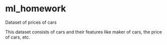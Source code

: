# ml_homework
Dataset of prices of cars

This dataset consists of cars and their features like maker of cars, the price of cars, etc.
